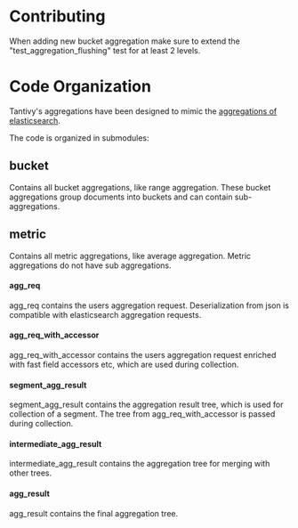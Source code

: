 # Contributing

When adding new bucket aggregation make sure to extend the "test_aggregation_flushing" test for at least 2 levels.



# Code Organization

Tantivy's aggregations have been designed to mimic the 
[aggregations of elasticsearch](https://www.elastic.co/guide/en/elasticsearch/reference/current/search-aggregations.html).

The code is organized in submodules:

## bucket
Contains all bucket aggregations, like range aggregation. These bucket aggregations group documents into buckets and can contain sub-aggregations.

## metric
Contains all metric aggregations, like average aggregation. Metric aggregations do not have sub aggregations.

#### agg_req
agg_req contains the users aggregation request. Deserialization from json is compatible with elasticsearch aggregation requests.

#### agg_req_with_accessor
agg_req_with_accessor contains the users aggregation request enriched with fast field accessors etc, which are
used during collection.

#### segment_agg_result
segment_agg_result contains the aggregation result tree, which is used for collection of a segment.
The tree from agg_req_with_accessor is passed during collection.

#### intermediate_agg_result
intermediate_agg_result contains the aggregation tree for merging with other trees.

#### agg_result
agg_result contains the final aggregation tree.

